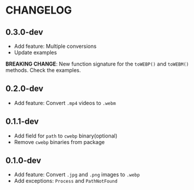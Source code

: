 # CHANGELOG

## 0.3.0-dev

* Add feature: Multiple conversions
* Update examples

**BREAKING CHANGE**: New function signature for the `toWEBP()` and `toWEBM()` methods. Check the examples.

## 0.2.0-dev

* Add feature: Convert `.mp4` videos to `.webm`

## 0.1.1-dev

* Add field for `path` to `cwebp` binary(optional)
* Remove `cwebp` binaries from package

## 0.1.0-dev

* Add feature: Convert `.jpg` and `.png` images to `.webp`
* Add exceptions: `Process` and `PathNotFound`
